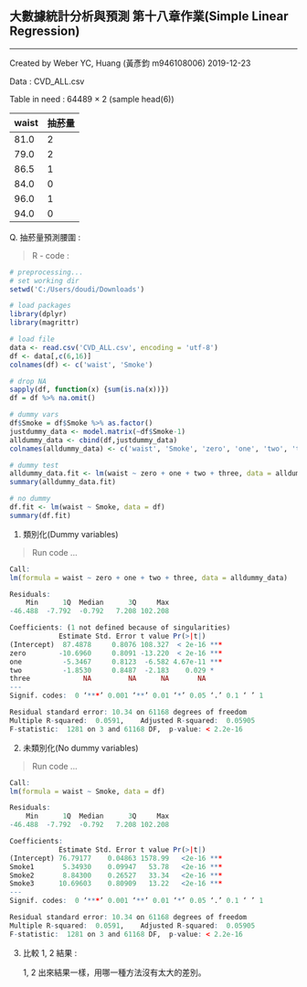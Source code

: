 ## 大數據統計分析與預測 第十八章作業(Simple Linear Regression)

___

Created by Weber YC, Huang (黃彥鈞 m946108006) 2019-12-23

Data : CVD_ALL.csv

Table in need : 64489 × 2 (sample head(6))

| waist | 抽菸量 |
| :---- | :----- |
| 81.0  | 2      |
| 79.0  | 2      |
| 86.5  | 1      |
| 84.0  | 0      |
| 96.0  | 1      |
| 94.0  | 0      |

Q. 抽菸量預測腰圍 : 

> R - code :

```R
# preprocessing...
# set working dir 
setwd('C:/Users/doudi/Downloads')

# load packages
library(dplyr)
library(magrittr)

# load file
data <- read.csv('CVD_ALL.csv', encoding = 'utf-8')
df <- data[,c(6,16)]
colnames(df) <- c('waist', 'Smoke')

# drop NA
sapply(df, function(x) {sum(is.na(x))})
df = df %>% na.omit()

# dummy vars
df$Smoke = df$Smoke %>% as.factor()
justdummy_data <- model.matrix(~df$Smoke-1) 
alldummy_data <- cbind(df,justdummy_data)
colnames(alldummy_data) <- c('waist', 'Smoke', 'zero', 'one', 'two', 'three')

# dummy test
alldummy_data.fit <- lm(waist ~ zero + one + two + three, data = alldummy_data)
summary(alldummy_data.fit)

# no dummy 
df.fit <- lm(waist ~ Smoke, data = df)
summary(df.fit)

```

1. 類別化(Dummy variables)

> Run code ...
```R
Call:
lm(formula = waist ~ zero + one + two + three, data = alldummy_data)

Residuals:
    Min      1Q  Median      3Q     Max 
-46.488  -7.792  -0.792   7.208 102.208 

Coefficients: (1 not defined because of singularities)
            Estimate Std. Error t value Pr(>|t|)    
(Intercept)  87.4878     0.8076 108.327  < 2e-16 ***
zero        -10.6960     0.8091 -13.220  < 2e-16 ***
one          -5.3467     0.8123  -6.582 4.67e-11 ***
two          -1.8530     0.8487  -2.183    0.029 *  
three             NA         NA      NA       NA    
---
Signif. codes:  0 ‘***’ 0.001 ‘**’ 0.01 ‘*’ 0.05 ‘.’ 0.1 ‘ ’ 1

Residual standard error: 10.34 on 61168 degrees of freedom
Multiple R-squared:  0.0591,	Adjusted R-squared:  0.05905 
F-statistic:  1281 on 3 and 61168 DF,  p-value: < 2.2e-16
```

2. 未類別化(No dummy variables)

> Run code ...   
```R
Call:
lm(formula = waist ~ Smoke, data = df)

Residuals:
    Min      1Q  Median      3Q     Max 
-46.488  -7.792  -0.792   7.208 102.208 

Coefficients:
            Estimate Std. Error t value Pr(>|t|)    
(Intercept) 76.79177    0.04863 1578.99   <2e-16 ***
Smoke1       5.34930    0.09947   53.78   <2e-16 ***
Smoke2       8.84300    0.26527   33.34   <2e-16 ***
Smoke3      10.69603    0.80909   13.22   <2e-16 ***
---
Signif. codes:  0 ‘***’ 0.001 ‘**’ 0.01 ‘*’ 0.05 ‘.’ 0.1 ‘ ’ 1

Residual standard error: 10.34 on 61168 degrees of freedom
Multiple R-squared:  0.0591,	Adjusted R-squared:  0.05905 
F-statistic:  1281 on 3 and 61168 DF,  p-value: < 2.2e-16
```

3. 比較 1, 2 結果 : 

   1, 2 出來結果一樣，用哪一種方法沒有太大的差別。